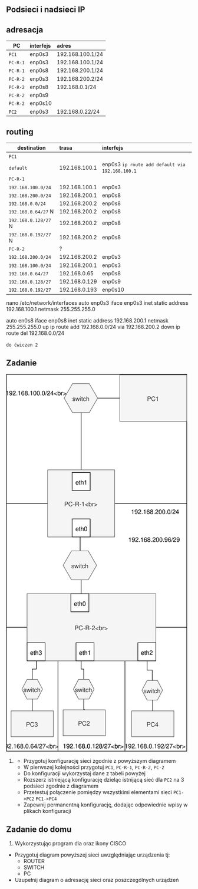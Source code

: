 Podsieci i nadsieci IP
----------------------

adresacja
-----------------------------------------------------
| PC     |  interfejs   | adres  |
| --------- |:-------------| :---------------| 
| ``PC1``   | enp0s3 | 192.168.100.1/24     |
| ``PC-R-1``| enp0s3 | 192.168.100.1/24      |
| ``PC-R-1``| enp0s8 | 192.168.200.1/24    |
| ``PC-R-2``| enp0s3 | 192.168.200.2/24     |
| ``PC-R-2``| enp0s8 | 192.168.0.1/24     |
| ``PC-R-2``| enp0s9 |      |
| ``PC-R-2``| enp0s10 |      |
| ``PC2``| enp0s3 | 192.168.0.22/24     |

routing
-------

| destination | trasa | interfejs  |
| --------- |:-------------| :---------------| 
| ``PC1``     |  | |
| ``default`` | 192.168.100.1 | enp0s3 ``ip route add default via 192.168.100.1`` |
| ``PC-R-1``  |  |        |
| ``192.168.100.0/24`` | 192.168.100.1  | enp0s3      |
| ``192.168.200.0/24`` | 192.168.200.1  | enp0s8      |
| ``192.168.0.0/24`` | 192.168.200.2  | enp0s8      |
| ``192.168.0.64/27`` N| 192.168.200.2  | enp0s8      |
| ``192.168.0.128/27`` N| 192.168.200.2  | enp0s8      |
| ``192.168.0.192/27`` N| 192.168.200.2  | enp0s8      |
| ``PC-R-2``  | ? |       |
| ``192.168.200.0/24`` | 192.168.200.2  | enp0s3      |
| ``192.168.100.0/24`` | 192.168.200.1  | enp0s3      |
| ``192.168.0.64/27`` | 192.168.0.65  | enp0s8      |
| ``192.168.0.128/27`` | 192.168.0.129  | enp0s9      |
| ``192.168.0.192/27`` | 192.168.0.193 | enp0s10      |

nano /etc/network/interfaces
auto enp0s3
iface enp0s3 inet static
  address 192.168.100.1
  netmask 255.255.255.0

auto en0s8
  iface enp0s8 inet static
  address 192.168.200.1
  netmask 255.255.255.0
  up ip route add 192.168.0.0/24 via 192.168.200.2
  down ip route del 192.168.0.0/24
  
  ``do ćwiczen 2``
  

Zadanie
------------

![zadanie 5](over_network.svg)

1.
   * Przygotuj konfigurację sieci zgodnie z powyższym diagramem
   * W pierwszej kolejności przygotuj ``PC1``, ``PC-R-1``, ``PC-R-2``, ``PC-2``
   * Do konfiguracji wykorzystaj dane z tabeli powyżej
   * Rozszerz istniejącą konfigurację dzieląc istnijącą sieć dla ``PC2`` na 3 podsieci zgodnie z diagramem
   * Przetestuj połączenie pomiędzy wszystkimi elementami sieci ``PC1->PC2`` ``PC1->PC4``
   * Zapewnij permanentną konfigurację, dodając odpowiednie wpisy w plikach konfiguracji

Zadanie do domu
---------------

1. Wykorzystując program dia oraz ikony CISCO
  * Przygotuj diagram powyższej sieci uwzględniając urządzenia tj:
    * ROUTER
    * SWITCH
    * PC
  * Uzupełnij diagram o adresację sieci oraz poszczególnych urządzeń
  
